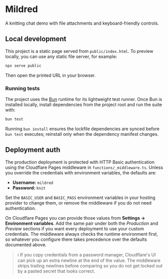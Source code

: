 # Mildred

A knitting chat demo with file attachments and keyboard-friendly controls.

## Local development

This project is a static page served from `public/index.html`. To preview locally, you can use any static file server, for example:

```bash
npx serve public
```

Then open the printed URL in your browser.

### Running tests

The project uses the [Bun](https://bun.sh) runtime for its lightweight test runner. Once Bun is installed locally, install dependencies from the project root and run the suite with:

```bash
bun test
```

Running `bun install` ensures the lockfile dependencies are synced before `bun test` executes; reinstall only when the dependency manifest changes.

## Deployment auth

The production deployment is protected with HTTP Basic authentication using the Cloudflare Pages middleware in `functions/_middleware.ts`. Unless you override the credentials with environment variables, the defaults are:

- **Username:** `mildred`
- **Password:** `knit`

Set the `BASIC_USER` and `BASIC_PASS` environment variables in your hosting provider to change them, or remove the middleware if you do not need authentication.

On Cloudflare Pages you can provide those values from **Settings → Environment variables**. Add the same pair under both the _Production_ and _Preview_ sections if you want every deployment to use your custom credentials. The middleware always checks the runtime environment first, so whatever you configure there takes precedence over the defaults documented above.

> ℹ️ If you copy credentials from a password manager, Cloudflare's UI can pick up an extra newline at the end of the value. The middleware strips trailing newlines before comparing so you do not get locked out by a pasted secret that looks correct.

